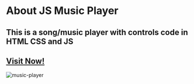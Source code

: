# About JS Music Player
## This is a song/music player with controls code in HTML CSS and JS
## [Visit Now!](https://js-song-player.netlify.app/)
![music-player](https://github.com/user-attachments/assets/c921bec0-0a0e-439c-9843-6e317346fa07)
